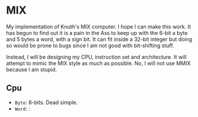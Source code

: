 # MIX

My implementation of Knuth's MIX computer. I hope I can make this work. It has begun
to find out it is a pain in the Ass to keep up with the 6-bit a byte
and 5 bytes a word, with a sign bit. It can fit inside a 32-bit integer but
doing so would be prone to bugs since I am not good with bit-shifting stuff.

Instead, I will be designing my CPU, instruction set and architecture. It will
attempt to mimic the MIX style as much as possible. No, I will not use MMIX
because I am stupid.

## Cpu

- `Byte`: 8-bits. Dead simple.
- `Word`: :
